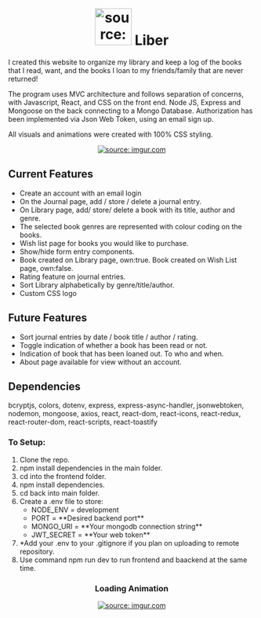 <h1 align="center"><img height="75px"src="https://i.imgur.com/OgwNEG6.png" title="source: imgur.com" /> Liber</h1>


I created this website to organize my library and keep a log of the books that I read, want, and the books I loan to my friends/family that are never returned!  

The program uses MVC architecture and follows separation of concerns, with Javascript, React, and CSS on the front end. Node JS, Express and Mongoose on the back connecting to a Mongo Database.
Authorization has been implemented via Json Web Token, using an email sign up.

All visuals and animations were created with 100% CSS styling.

<p align="center"><a href="https://imgur.com/60aR9Ca"><img src="https://i.imgur.com/60aR9Ca.gif" title="source: imgur.com" /></a></p>

<h2>Current Features</h2>
<ul>
<li>Create an account with an email login</li>
<li>On the Journal page, add / store / delete a journal entry.</li>
<li>On Library page, add/ store/ delete a book with its title, author and genre.</li>
<li>The selected book genres are represented with colour coding on the books.</li>
<li>Wish list page for books you would like to purchase.</li>
<li>Show/hide form entry components.</li>
<li>Book created on Library page, own:true. Book created on Wish List page, own:false.</li>
<li>Rating feature on journal entries.</li>
<li>Sort Library alphabetically by genre/title/author.</li>
<li>Custom CSS logo</li>
</ul>

<h2>Future Features</h2>
<ul>
<li>Sort journal entries by date / book title / author / rating.</li>
<li>Toggle indication of whether a book has been read or not.</li>
<li>Indication of book that has been loaned out. To who and when.</li>
<li>About page available for view without an account.</li>

</ul>

<h2>Dependencies</h2>
bcryptjs, colors, dotenv, express, express-async-handler, jsonwebtoken, nodemon, mongoose, axios, react, react-dom, react-icons, react-redux, react-router-dom, react-scripts, react-toastify
<h3>To Setup:</h3>
<ol>
<li> Clone the repo. </li>
<li> npm install dependencies in the main folder.</li>
<li> cd into the frontend folder.</li>
<li> npm install dependencies.</li>
<li> cd back into main folder.</li>
<li> Create a .env file to store:
<ul>
  <li>NODE_ENV = development</li>
  <li>PORT = **Desired backend port**</li>
  <li>MONGO_URI = **Your mongodb connection string**</li>
  <li>JWT_SECRET = **Your web token**</li>
  </ul>
  </li>
<li> *Add your .env to your .gitignore if you plan on uploading to remote repository. </li>
<li> Use command npm run dev to run frontend and baackend at the same time.</li>
</ol>

<h3 align="center">Loading Animation</h3>
<p align="center"><a href="https://imgur.com/sYUPO9J"><img src="https://i.imgur.com/sYUPO9J.gif" title="source: imgur.com" /></a></p>

